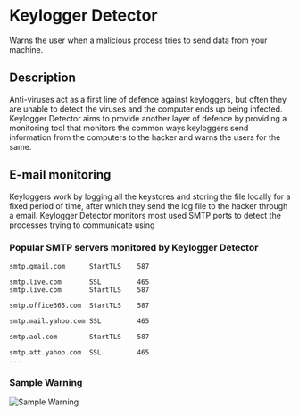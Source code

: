 
# Keylogger Detector
Warns the user when a malicious process tries to send data from your machine.

## Description
Anti-viruses act as a first line of defence against keyloggers, but often they are unable to detect the viruses and the computer ends up being infected.
Keylogger Detector aims to provide another layer of defence by providing a monitoring tool that monitors the common ways keyloggers send information from the computers to the hacker and warns the users for the same.

## E-mail monitoring
Keyloggers work by logging all the keystores and storing the file locally for a fixed period of time, after which they send the log file to the hacker through a email.
Keylogger Detector monitors most used SMTP ports to detect the processes trying to communicate using 
### Popular SMTP servers monitored by Keylogger Detector
```smtp.gmail.com      SSL         465
smtp.gmail.com      StartTLS    587

smtp.live.com	    SSL         465
smtp.live.com       StartTLS    587

smtp.office365.com  StartTLS	587

smtp.mail.yahoo.com SSL         465

smtp.aol.com	    StartTLS	587

smtp.att.yahoo.com  SSL         465
...
```

### Sample Warning
![Sample Warning](https://i.imgur.com/GJOx5Ab.png)
